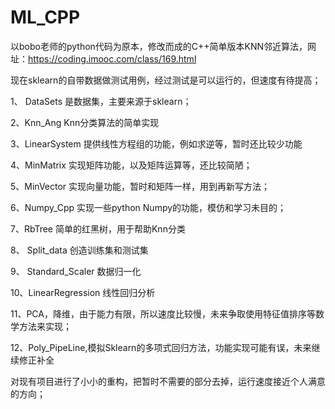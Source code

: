 # ML_CPP
以bobo老师的python代码为原本，修改而成的C++简单版本KNN邻近算法，网址：https://coding.imooc.com/class/169.html

 
现在sklearn的自带数据做测试用例，经过测试是可以运行的，但速度有待提高；

1、 DataSets 是数据集，主要来源于sklearn；

2、Knn_Ang Knn分类算法的简单实现

3、LinearSystem 提供线性方程组的功能，例如求逆等，暂时还比较少功能

4、MinMatrix 实现矩阵功能，以及矩阵运算等，还比较简陋；

5、MinVector 实现向量功能，暂时和矩阵一样，用到再新写方法；

6、Numpy_Cpp 实现一些python Numpy的功能，模仿和学习未目的；

7、RbTree 简单的红黑树，用于帮助Knn分类

8、 Split_data 创造训练集和测试集

9、 Standard_Scaler 数据归一化

10、LinearRegression 线性回归分析

11、PCA，降维，由于能力有限，所以速度比较慢，未来争取使用特征值排序等数学方法来实现；

12、Poly_PipeLine,模拟Sklearn的多项式回归方法，功能实现可能有误，未来继续修正补全


对现有项目进行了小小的重构，把暂时不需要的部分去掉，运行速度接近个人满意的方向；


